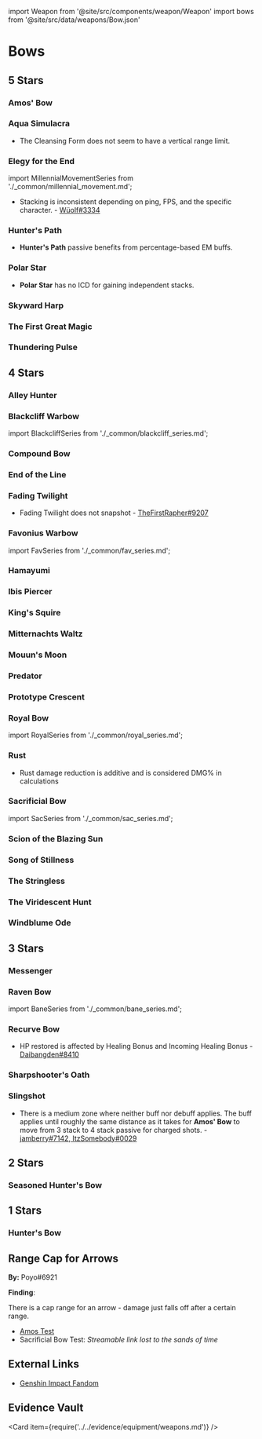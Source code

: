 import Weapon from '@site/src/components/weapon/Weapon'
import bows from '@site/src/data/weapons/Bow.json'

# Bows

## 5 Stars

### Amos' Bow

<Weapon weapon="Amos' Bow" weapons={bows} />

### Aqua Simulacra

<Weapon weapon="Aqua Simulacra" weapons={bows}>

* The Cleansing Form does not seem to have a vertical range limit.

</Weapon>

### Elegy for the End

<Weapon weapon="Elegy for the End" weapons={bows}>

import MillennialMovementSeries from './\_common/millennial_movement.md';

<MillennialMovementSeries/>

* Stacking is inconsistent depending on ping, FPS, and the specific character. - [Wüolf\#3334](../../evidence/equipment/weapons.md#elegy-stack-inconsistencies)

</Weapon>

### Hunter's Path

<Weapon weapon="Hunter's Path" weapons={bows}>

* **Hunter's Path** passive benefits from percentage-based EM buffs.  

</Weapon>

### Polar Star

<Weapon weapon="Polar Star" weapons={bows}>

* **Polar Star** has no ICD for gaining independent stacks.

</Weapon>

### Skyward Harp

<Weapon weapon="Skyward Harp" weapons={bows} />

### The First Great Magic

<Weapon weapon="The First Great Magic" weapons={bows} />

### Thundering Pulse

<Weapon weapon="Thundering Pulse" weapons={bows} />

## 4 Stars

### Alley Hunter

<Weapon weapon="Alley Hunter" weapons={bows} />

### Blackcliff Warbow

<Weapon weapon="Blackcliff Warbow" weapons={bows}>

import BlackcliffSeries from './\_common/blackcliff_series.md';

<BlackcliffSeries/>

</Weapon>

### Compound Bow

<Weapon weapon="Compound Bow" weapons={bows} />

### End of the Line

<Weapon weapon="End of the Line" weapons={bows} />

### Fading Twilight

<Weapon weapon="Fading Twilight" weapons={bows}>

* Fading Twilight does not snapshot - [TheFirstRapher#9207](../../evidence/equipment/weapons.md#fading-twilight-does-not-snapshot)

</Weapon>

### Favonius Warbow

<Weapon weapon="Favonius Warbow" weapons={bows}>

import FavSeries from './\_common/fav_series.md';

<FavSeries/>

</Weapon>

### Hamayumi

<Weapon weapon="Hamayumi" weapons={bows} />

### Ibis Piercer

<Weapon weapon="Ibis Piercer" weapons={bows} />

### King's Squire

<Weapon weapon="King's Squire" weapons={bows} />

### Mitternachts Waltz

<Weapon weapon="Mitternachts Waltz" weapons={bows} />

### Mouun's Moon

<Weapon weapon="Mouun's Moon" weapons={bows} />

### Predator

<Weapon weapon="Predator" weapons={bows} />

### Prototype Crescent

<Weapon weapon="Prototype Crescent" weapons={bows} />

### Royal Bow

<Weapon weapon="Royal Bow" weapons={bows}>

import RoyalSeries from './\_common/royal_series.md';

<RoyalSeries/>

</Weapon>

### Rust

<Weapon weapon="Rust" weapons={bows}>

* Rust damage reduction is additive and is considered DMG% in calculations

</Weapon>

### Sacrificial Bow

<Weapon weapon="Sacrificial Bow" weapons={bows}>

import SacSeries from './\_common/sac_series.md';

<SacSeries/>

</Weapon>

### Scion of the Blazing Sun

<Weapon weapon="Scion of the Blazing Sun" weapons={bows} />

### Song of Stillness

<Weapon weapon="Song of Stillness" weapons={bows} />

### The Stringless

<Weapon weapon="The Stringless" weapons={bows} />

### The Viridescent Hunt

<Weapon weapon="The Viridescent Hunt" weapons={bows} />

### Windblume Ode

<Weapon weapon="Windblume Ode" weapons={bows} />

## 3 Stars

### Messenger

<Weapon weapon="Messenger" weapons={bows} />

### Raven Bow

<Weapon weapon="Raven Bow" weapons={bows}>

import BaneSeries from './\_common/bane_series.md';

<BaneSeries/>

</Weapon>

### Recurve Bow

<Weapon weapon="Recurve Bow" weapons={bows}>

* HP restored is affected by Healing Bonus and Incoming Healing Bonus - [Daibangden#8410](/evidence/equipment/weapons.md#weapons-and-heals)

</Weapon>

### Sharpshooter's Oath

<Weapon weapon="Sharpshooter's Oath" weapons={bows} />

### Slingshot

<Weapon weapon="Slingshot" weapons={bows}>

* There is a medium zone where neither buff nor debuff applies. The buff applies until roughly the same distance as it takes for **Amos' Bow** to move from 3 stack to 4 stack passive for charged shots. - [jamberry\#7142, ItzSomebody\#0029](../../evidence/equipment/weapons.md#slingshot-passive-mechanics)

</Weapon>

## 2 Stars

### Seasoned Hunter's Bow

<Weapon weapon="Seasoned Hunter's Bow" weapons={bows} />

## 1 Stars

### Hunter's Bow

<Weapon weapon="Hunter's Bow" weapons={bows} />

## Range Cap for Arrows

**By:** Poyo\#6921

**Finding**:

There is a cap range for an arrow - damage just falls off after a certain range.

* [Amos Test](https://streamable.com/pnfumf)
* Sacrificial Bow Test: _Streamable link lost to the sands of time_

## External Links

* [Genshin Impact Fandom](https://genshin-impact.fandom.com/wiki/Bows)

## Evidence Vault

<Card item={require('../../evidence/equipment/weapons.md')} />
